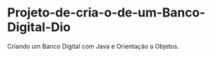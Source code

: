 # Projeto-de-cria-o-de-um-Banco-Digital-Dio
Criando um Banco Digital com Java e Orientação a Objetos.
